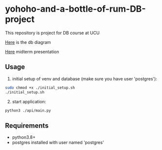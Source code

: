 # yohoho-and-a-bottle-of-rum-DB-project
This repository is project for DB course at UCU

[Here](./docs/vutvereznuk.pdf) is the db diagram

[Here](https://docs.google.com/presentation/d/e/2PACX-1vS_3QxUVFzwp1ZslXd1UHUVn1Pn98InevlZaJiEi0i6M6kH-ZRrAcXuspQAG2F06wmjDeAz_YqFZrYx/pub?start=false&loop=false&delayms=3000) midterm presentation

## Usage
1) initial setup of venv and database (make sure you have user 'postgres'):
```bash
sudo chmod +x ./initial_setup.sh
./initial_setup.sh
```   
2) start application:
```bash
python3 ./api/main.py
```
## Requirements
- python3.8+
- postgres installed with user named 'postgres'
